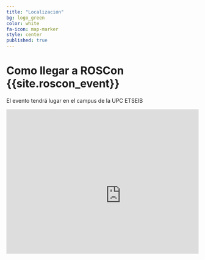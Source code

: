 ```yaml
---
title: "Localización"
bg: logo_green
color: white
fa-icon: map-marker
style: center   
published: true
---
```


# Como llegar a ROSCon {{site.roscon_event}}

El evento tendrá lugar en el campus de la UPC ETSEIB

<center>
<div style="position: relative; padding-bottom: 75%; height: 0; overflow: hidden; max-width: 100%;">
<!-- <iframe src="https://www.google.com/maps/d/embed?mid=19JwYTmsRpQhAcSNop8cBgXVHtH3ZeRQ&ehbc=2E312F" width="640" height="480" style="position: absolute; top: 0; left: 0; width: 100%; height: 100%; border:0;"></iframe> -->
<iframe src="https://www.google.com/maps/embed?pb=!1m18!1m12!1m3!1d2993.5069200436046!2d2.113063077955187!3d41.3847963961529!2m3!1f0!2f0!3f0!3m2!1i1024!2i768!4f13.1!3m3!1m2!1s0x12a49678ef40aebd%3A0x898caaf63b47e51b!2sSchool%20of%20Industrial%20Engineering%20of%20Barcelona%20(ETSEIB)%20-%20UPC!5e0!3m2!1sit!2ses!4v1750403893191!5m2!1sit!2ses" width="600" height="450" style="border:0;" allowfullscreen="" loading="lazy" referrerpolicy="no-referrer-when-downgrade"></iframe>
</div>
</center>
